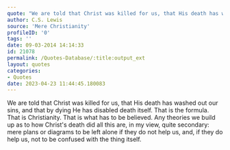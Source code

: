 ```yaml
---
quote: "We are told that Christ was killed for us, that His death has washed out our sins, and that by dying He has disabled death itself. That is the formula. That is Christianity. That is what has to be believed. Any theories we build up as to how Christ's death did all this are, in my view, quite secondary: mere plans or diagrams to be left alone if they do not help us, and, if they do help us, not to be confused with the thing itself."
author: C.S. Lewis
source: 'Mere Christianity'
profileID: '0'
tags: ''
date: 09-03-2014 14:14:33
id: 21078
permalink: /Quotes-Database/:title:output_ext
layout: quotes
categories:
- Quotes
date: 2023-04-23 11:44:45.180083
---
```

We are told that Christ was killed for us, that His death has washed out our sins, and that by dying He has disabled death itself. That is the formula. That is Christianity. That is what has to be believed. Any theories we build up as to how Christ's death did all this are, in my view, quite secondary: mere plans or diagrams to be left alone if they do not help us, and, if they do help us, not to be confused with the thing itself.